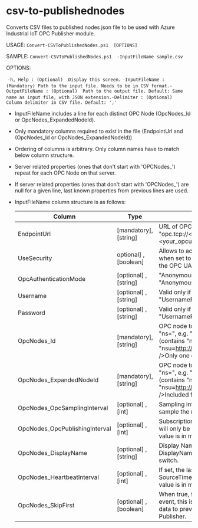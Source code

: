 # csv-to-publishednodes

Converts CSV files to published nodes json file to be used with Azure Industrial IoT OPC Publisher module.

USAGE: `Convert-CSVToPublishedNodes.ps1  [OPTIONS]`

SAMPLE: `Convert-CSVToPublishedNodes.ps1  -InputFileName sample.csv`

OPTIONS:

​          `-h, Help : (Optional)  Display this screen.`
​          `-InputFileName : (Mandatory) Path to the input file. Needs to be in CSV format.`
​          `-OutputFileName : (Optional)  Path to the output file. Default: Same name as input file, with JSON extension.`
​          `-Delimiter : (Optional)  Column delimiter in CSV file. Default: ','`

* InputFileName includes a line for each distinct OPC Node (OpcNodes_Id or OpcNodes_ExpandedNodeId).

* Only mandatory columns required to exist in the file (EndpointUrl and (OpcNodes_Id or OpcNodes_ExpandedNodeId))

* Ordering of columns is arbitrary. Only column names have to match below column structure. 

* Server related properties (ones that don't start with 'OPCNodes_') repeat for each OPC Node on that server. 

* If server related properties (ones that don't start with 'OPCNodes_') are null for a given line, last known properties from previous lines are used.

* InputFileName column structure is as follows:

    | Column                         | Type                   | Description                                                  |
    | ------------------------------ | ---------------------- | ------------------------------------------------------------ |
    | EndpointUrl                    | [mandatory], [string]  | URL of OPC UA Server in format "opc.tcp://<your_opcua_server>:<your_opcua_server_port>/<your_opcua_server_path>". |
    | UseSecurity                    | optional] , [boolean]  | Allows to access the endpoint with SecurityPolicy.None when set to 'false' (no signing and encryption applied to the OPC UA communication), default is true |
    | OpcAuthenticationMode          | [optional] , [string]  | "Anonymous" or "UsernamePassword", default is "Anonymous"    |
    | Username                       | [optional] , [string]  | Valid only if "OpcAuthenticationMode": "UsernamePassword"    |
    | Password                       | [optional] , [string]  | Valid only if "OpcAuthenticationMode": "UsernamePassword"    |
    | OpcNodes_Id                    | [mandatory], [string]  | OPC node to publish in either NodeId format (contains "ns=", e.g. "ns=3;i=1234") or ExpandedNodeId format (contains "nsu=", e.g. "nsu=http://mycompany.com/UA/Data;i=1234").<br />Only one of "Id" or "ExpandedNodeID" is mandatory. |
    | OpcNodes_ExpandedNodeId        | [mandatory], [string]  | OPC node to publish in either NodeId format (contains "ns=", e.g. "ns=3;i=1234") or ExpandedNodeId format (contains "nsu=", e.g. "nsu=http://mycompany.com/UA/Data;i=1234").<br />Included for backward compatibility. |
    | OpcNodes_OpcSamplingInterval   | [optional] , [int]     | Sampling interval OPC Publisher requests the server to sample the node value. The value is in milliseconds. |
    | OpcNodes_OpcPublishingInterval | [optional] , [int]     | Subscription will publish node value with this interval, it will only be published if the value has changed. The value is in milliseconds. |
    | OpcNodes_DisplayName           | [optional] , [string]  | Display Name for Node. This value overrides DisplayName values fetched from server with -fd=true switch. |
    | OpcNodes_HeartbeatInterval     | [optional] , [int]     | If set, the last value will be sent again with an updated SourceTimestamp value after the given interval. The value is in milliseconds. |
    | OpcNodes_SkipFirst             | [optional] , [boolean] | When true, first event will not generate a telemetry event, this is useful when publishing a large amount of data to prevent a event flood at startup of OPC Publisher. |

    
